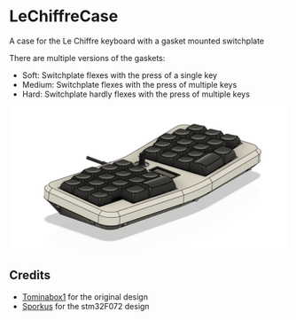 # LeChiffreCase
A case for the Le Chiffre keyboard with a gasket mounted switchplate

There are multiple versions of the gaskets:
* Soft: Switchplate flexes with the press of a single key
* Medium: Switchplate flexes with the press of multiple keys
* Hard: Switchplate hardly flexes with the press of multiple keys

![](https://github.com/SineScire/LeChiffreCase/blob/83504bfe8cba9599ad15a4573f04680ff5f2158e/Images/Angle.png)

## Credits
* [Tominabox1](https://github.com/tominabox1/Le-Chiffre-Keyboard) for the original design
* [Sporkus](https://github.com/sporkus/le_chiffre_keyboard_stm32) for the stm32F072 design
